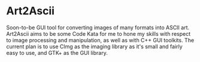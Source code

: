 # Art2Ascii
Soon-to-be GUI tool for converting images of many formats into ASCII art. Art2Ascii aims to be some Code Kata for me to hone my skills with respect to image processing and manipulation, as well as with C++ GUI toolkits. The current plan is to use CImg as the imaging library as it's small and fairly easy to use, and GTK+ as the GUI library.
